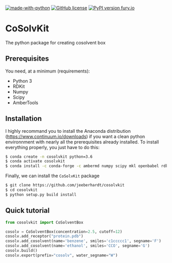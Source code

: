 [![made-with-python](https://img.shields.io/badge/Made%20with-Python-1f425f.svg)](https://www.python.org/) [![GitHub license](https://img.shields.io/github/license/Naereen/StrapDown.js.svg)](https://github.com/Naereen/StrapDown.js/blob/master/LICENSE) [![PyPI version fury.io](https://img.shields.io/badge/version-0.1-green.svg)](https://pypi.python.org/pypi/ansicolortags/)

# CoSolvKit
The python package for creating cosolvent box

## Prerequisites

You need, at a minimum (requirements):
* Python 3
* RDKit
* Numpy 
* Scipy
* AmberTools

## Installation
I highly recommand you to install the Anaconda distribution (https://www.continuum.io/downloads) if you want a clean python environnment with nearly all the prerequisites already installed. To install everything properly, you just have to do this:
```bash
$ conda create -n cosolvkit python=3.6
$ conda activate cosolvkit
$ conda install -c conda-forge -c ambermd numpy scipy mkl openbabel rdkit ambertools
```

Finally, we can install the `CoSolvKit` package
```bash
$ git clone https://github.com/jeeberhardt/cosolvkit
$ cd cosolvkit
$ python setup.py build install
```

## Quick tutorial

```python
from cosolvkit import CoSolventBox

cosolv = CoSolventBox(concentration=2.5, cutoff=12)
cosolv.add_receptor("protein.pdb")
cosolv.add_cosolvent(name='benzene', smiles='c1ccccc1', segname='F')
cosolv.add_cosolvent(name='ethanol', smiles='CCO', segname='G')
cosolv.build()
cosolv.export(prefix="cosolv", water_segname="W")
```